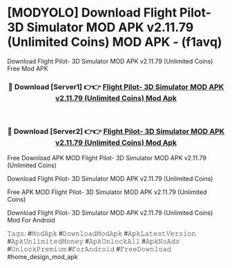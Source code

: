 # [MODYOLO] Download Flight Pilot- 3D Simulator MOD APK v2.11.79 (Unlimited Coins) MOD APK - (f1avq)
Download Flight Pilot- 3D Simulator MOD APK v2.11.79 (Unlimited Coins) Free Mod APK

<div align="center">
<h3>🔴 Download [Server1] 👉👉 <a href="https://apk-comot.site?title=Flight_Pilot-_3D_Simulator_MOD_APK_v2.11.79_(Unlimited_Coins)">Flight Pilot- 3D Simulator MOD APK v2.11.79 (Unlimited Coins) Mod Apk</a></h3><br>

<h3>🔴 Download [Server2] 👉👉 <a href="https://apk-comot.site?title=Flight_Pilot-_3D_Simulator_MOD_APK_v2.11.79_(Unlimited_Coins)">Flight Pilot- 3D Simulator MOD APK v2.11.79 (Unlimited Coins) Mod Apk</a></h3>
</div>


Free Download APK MOD Flight Pilot- 3D Simulator MOD APK v2.11.79 (Unlimited Coins)

Download Flight Pilot- 3D Simulator MOD APK v2.11.79 (Unlimited Coins) 

Free APK MOD Flight Pilot- 3D Simulator MOD APK v2.11.79 (Unlimited Coins) 

Download Flight Pilot- 3D Simulator MOD APK v2.11.79 (Unlimited Coins) Mod For Android

𝚃𝚊𝚐𝚜: #𝙼𝚘𝚍𝙰𝚙𝚔 #𝙳𝚘𝚠𝚗𝚕𝚘𝚊𝚍𝙼𝚘𝚍𝙰𝚙𝚔 #𝙰𝚙𝚔𝙻𝚊𝚝𝚎𝚜𝚝𝚅𝚎𝚛𝚜𝚒𝚘𝚗 #𝙰𝚙𝚔𝚄𝚗𝚕𝚒𝚖𝚒𝚝𝚎𝚍𝙼𝚘𝚗𝚎𝚢 #𝙰𝚙𝚔𝚄𝚗𝚕𝚘𝚌𝚔𝙰𝚕𝚕 #𝙰𝚙𝚔𝙽𝚘𝙰𝚍𝚜 #𝚄𝚗𝚕𝚘𝚌𝚔𝙿𝚛𝚎𝚖𝚒𝚞𝚖 #𝙵𝚘𝚛𝙰𝚗𝚍𝚛𝚘𝚒𝚍 #𝙵𝚛𝚎𝚎𝙳𝚘𝚠𝚗𝚕𝚘𝚊𝚍 #home_design_mod_apk